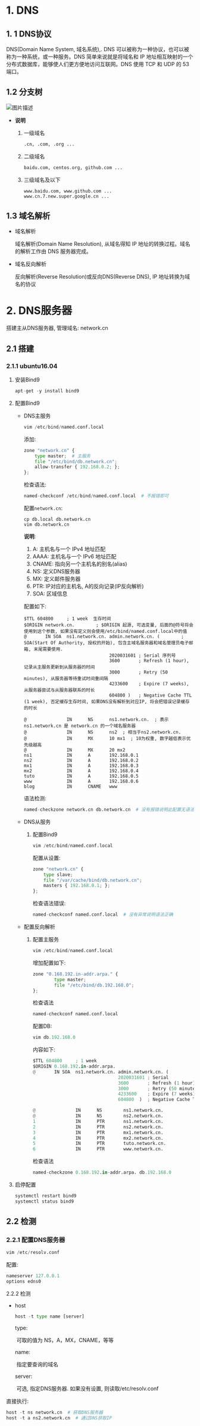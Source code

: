 # 1. DNS

## 1. 1 DNS协议
   DNS(Domain Name System, 域名系统),.
   DNS 可以被称为一种协议，也可以被称为一种系统，或一种服务。DNS 简单来说就是将域名和 IP 地址相互映射的一个分布式数据库，能够使人们更方便地访问互联网。DNS 使用 TCP 和 UDP 的 53 端口。

## 1.2 分支树

![图片描述](03-DNS%E5%8D%8F%E8%AE%AE.assets/5e6afa7d0001b14f13080836.png)

* **说明**
  1. 一级域名

     ```python
     .cn, .com, .org ...
     ```
  
     
  
  2. 二级域名
  
     ```python
     baidu.com, centos.org, github.com ...
     ```
  
     
  
  3. 三级域名及以下
  
     ```
     www.baidu.com, www.github.com ...
     www.cn.7.new.super.google.cn ...
     ```
  
     

## 1.3 域名解析

* 域名解析

  域名解析(Domain Name Resolution), 从域名得知 IP 地址的转换过程。域名的解析工作由 DNS 服务器完成。

* 域名反向解析

  反向解析(Reverse Resolution)或反向DNS(Reverse DNS),   IP 地址转换为域名的协议



# 2. DNS服务器

搭建主从DNS服务器, 管理域名:  network.cn

## 2.1 搭建

### 2.1.1 ubuntu16.04

1. 安装Bind9

   ```python
   apt-get -y install bind9
   ```

   

2. 配置Bind9

   * DNS主服务

     ```python
     vim /etc/bind/named.conf.local
     ```

     添加:

     ```python
     zone "network.cn" {
         type master;  # 主服务
         file "/etc/bind/db.network.cn";
         allow-transfer { 192.168.0.2; };
     };
     ```

     检查语法:

     ```python
     named-checkconf /etc/bind/named.conf.local  # 不报错即可
     ```

     

     

     配置`network.cn`:

     ```
     cp db.local db.network.cn
     vim db.network.cn
     ```

     **说明**:

     	1. A: 主机名与一个 IPv4 地址匹配
      	2. AAAA: 主机名与一个 IPv6 地址匹配
      	3. CNAME: 指向另一个主机名的别名(alias)
      	4. NS: 定义DNS服务器
      	5. MX: 定义邮件服务器
      	6. PTR:  IP对应的主机名, A的反向记录(IP反向解析)
      	7. SOA: 区域信息

     配置如下:

     ```
     $TTL 604800     ; 1 week  生存时间
     $ORIGIN network.cn.		; $ORIGIN 起源, 可选变量, 后面的@符号将会使用到这个参数, 如果没有定义则会使用/etc/bind/named.conf.local中的值
     @       IN SOA  ns1.network.cn. admin.network.cn. (		; SOA(Start Of Authority, 授权的开始), 包含主域名服务器和域名管理员电子邮箱, 末尾需要使用.
                                     2020031601 ; Serial 序列号
                                     3600       ; Refresh (1 hour), 记录从主服务更新到从服务器的时间
                                     3000       ; Retry (50 minutes), 从服务器等待重试时间重间隔
                                     4233600    ; Expire (7 weeks), 从服务器尝试与从服务器联系的时长
                                     604800 )   ; Negative Cache TTL (1 week), 否定缓存生存时间, 如果DNS没有解析到对应IP, 将会把错误记录缓存的时长
     
     @               IN      NS      ns1.network.cn.  ; 表示ns1.network.cn 是 network.cn 的一个域名服务器
     @               IN      NS      ns2  ; 相当于ns2.network.cn.
     @               IN      MX      10 mx1  ; 10为权重, 数字越低表示优先级越高
     @               IN      MX      20 mx2
     ns1             IN      A       192.168.0.1
     ns2             IN      A       192.168.0.2
     mx1             IN      A       192.168.0.3
     mx2             IN      A       192.168.0.4
     tuto            IN      A       192.168.0.5
     www             IN      A       192.168.0.6
     blog            IN      CNAME   www
     ```

     语法检测:

     ```python
     named-checkzone network.cn db.network.cn  # 没有报错说明此配置无语法错误
     ```

     

   * DNS从服务

     1. 配置Bind9

        ```python
        vim /etc/bind/named.conf.local
        ```

        配置从设置:

        ```python
        zone "network.cn" {
            type slave;
            file "/var/cache/bind/db.network.cn";
            masters { 192.168.0.1; };
        };
        ```

        检查语法错误:

        ```python
        named-checkconf named.conf.local  # 没有异常说明语法正确
        ```

   * 配置反向解析

     1. 配置主服务

        ```python
        vim /etc/bind/named.conf.local
        ```

        增加配置如下:

        ```python
        zone "0.168.192.in-addr.arpa." {
                type master;
                file "/etc/bind/db.192.168.0";
        };
        ```

        检查语法

        ```python
        named-checkconf named.conf.local
        ```
        
        
        配置DB:
        
        ```python
        vim db.192.168.0
        ```
        
        内容如下:
        
        ```python
        $TTL 604800     ; 1 week
        $ORIGIN 0.168.192.in-addr.arpa.
        @       IN SOA  ns1.network.cn. admin.network.cn. (
                                        2020031601 ; Serial
                                        3600       ; Refresh (1 hour)
                                        3000       ; Retry (50 minutes)
                                        4233600    ; Expire (7 weeks)
                                        604800  )  ; Negative Cache TTL (1 week)
        
        @               IN      NS        ns1.network.cn.
        @               IN      NS        ns2.network.cn.
        1               IN      PTR       ns1.network.cn.
        2               IN      PTR       ns2.network.cn.
        3               IN      PTR       mx1.network.cn.
        4               IN      PTR       mx2.network.cn.
        5               IN      PTR       tuto.network.cn.
        6               IN      PTR       www.network.cn.
        ```
        
        检查语法
        
        ```python
        named-checkzone 0.168.192.in-addr.arpa. db.192.168.0
        ```

1. 启停配置

   ```python
   systemctl restart bind9
   systemctl status bind9
   ```


## 2.2 检测

### 2.2.1 配置DNS服务器

```python
vim /etc/resolv.conf
```

配置:

```python
nameserver 127.0.0.1
options edns0
```

2.2.2 检测

* host

  ```python
  host -t type name [server]
  ```
  
  type:
  
  ​	可取的值为 NS，A，MX，CNAME，等等
  
  name:
  
  ​	指定要查询的域名
  
  server:
  
  ​	可选, 指定DNS服务器. 如果没有设置, 则读取/etc/resolv.conf

直接执行:

```python
host -t ns network.cn  # 获取DNS服务器
host -t a ns2.network.cn  # 通过DNS获取IP


```

